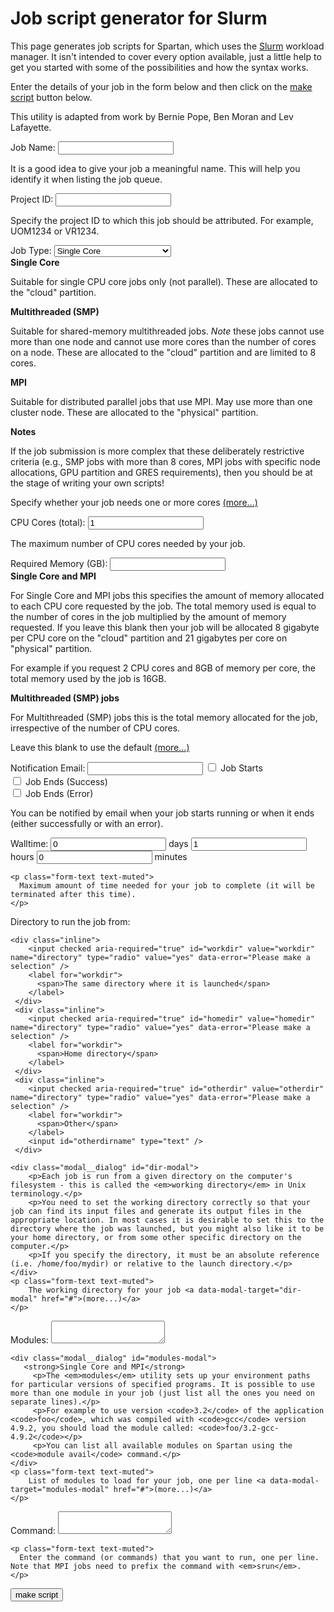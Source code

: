 # Job script generator for Slurm
This page generates job scripts for Spartan, which uses the <a href="https://slurm.schedmd.com/">Slurm</a> workload manager. It isn't intended to cover every option available, just a little help to get you started with some of the possibilities and how the syntax works.

Enter the details of your job in the form below and then click on the <a href="#makescript">make script</a> button below.

This utility is adapted from work by Bernie Pope, Ben Moran and Lev Lafayette.

<form>


<div>
    <label for="name">Job Name: </label>
    <input id="name" type="text" class="form-control">
    <p  class="form-text text-muted">
      It is a good idea to give your job a meaningful name. This will help you identify it when listing the job queue.
    </p>
</div>

<div>
    <label for="projectid">Project ID: </label>
    <input id="projectid" type="text" class="form-control">
    <p class="form-text text-muted">
      Specify the project ID to which this job should be attributed. For example, UOM1234 or VR1234.
    </p>
</div>

<div>
    <label for="projectid">Job Type: </label>
    <select id="jobtype">
        <option value="single" selected="selected">Single Core</option>
        <option value="multithreaded">Multithreaded (SMP)</option>
        <option value="mpi">MPI, single or multiple node</option>
    </select>
</div>
<div class="modal__dialog" id="jobtype-modal">
        <strong>Single Core</strong>
        <p>Suitable for single CPU core jobs only (not parallel). These are allocated to the "cloud" partition.</p>
        <strong>Multithreaded (SMP)</strong>
        <p>Suitable for shared-memory multithreaded jobs. <em>Note</em> these jobs cannot use more than one node and cannot use more cores than the number of cores on a node. These are allocated to the "cloud" partition and are limited to 8 cores.</p>
        <strong>MPI</strong>
        <p>Suitable for distributed parallel jobs that use MPI. May use more than one cluster node. These are allocated to the "physical" partition.</p>
        <strong>Notes</strong>
        <p>If the job submission is more complex that these deliberately restrictive criteria (e.g., SMP jobs with more than 8 cores, MPI jobs with specific node allocations, GPU partition and GRES requirements), then you should be at the stage of writing your own scripts!</p>
</div>
<p class="form-text text-muted">
    Specify whether your job needs one or more cores <a data-modal-target="jobtype-modal" href="#">(more...)</a>
</p>


<div>
    <label for="cores">CPU Cores (total): </label>
    <input id="cores" type="text" class="form-control" value="1">
    <p class="form-text text-muted">
      The maximum number of CPU cores needed by your job.
    </p>
</div>

<div>
    <label for="memory">Required Memory (GB): </label>
    <input id="memory" type="text" class="form-control">
    <div class="modal__dialog" id="memory-modal">
       <strong>Single Core and MPI</strong>
        <p>For Single Core and MPI jobs this specifies the amount of memory allocated to each CPU core requested by the job. The total memory used is equal to the number of cores in the job multiplied by the amount of memory requested. If you leave this blank then your job will be allocated 8 gigabyte per CPU core on the "cloud" partition and 21 gigabytes per core on "physical" partition.</p>
        <p>For example if you request 2 CPU cores and 8GB of memory per core, the total memory used by the job is 16GB.</p>
        <strong>Multithreaded (SMP) jobs</strong>
        <p>For Multithreaded (SMP) jobs this is the total memory allocated for the job, irrespective of the number of CPU cores.</p>
    </div>
    <p class="form-text text-muted">
      Leave this blank to use the default <a data-modal-target="memory-modal" href="#">(more...)</a>
    </p>
</div>

<div>
    <label for="emailaddress">Notification Email: </label>
    <input id="emailaddress" type="text" class="form-control" >
    <input id="emailjobstart" type="checkbox" /> Job Starts<br />
    <input id="emailjobend" type="checkbox" /> Job Ends (Success)<br />
    <input id="emailjobdie" type="checkbox" /> Job Ends (Error)<br />
    <p class="form-text text-muted">
      You can be notified by email when your job starts running or when it ends (either successfully or with an error).
    </p>
</div>

<div>
    <label for="days">Walltime: </label>
    <input id="days" type="text" value="0" class="form-control" /> days
    <input id="hours" type="text" value="1" class="form-control" /> hours
    <input id="minutes" type="text" value="0" class="form-control" /> minutes

    <p class="form-text text-muted">
      Maximum amount of time needed for your job to complete (it will be terminated after this time).
    </p>
</div>

<div>
    <label for="workdir">Directory to run the job from:</label>

    <div class="inline">
        <input checked aria-required="true" id="workdir" value="workdir" name="directory" type="radio" value="yes" data-error="Please make a selection" />
        <label for="workdir">
          <span>The same directory where it is launched</span>
        </label>
     </div>
     <div class="inline">
        <input checked aria-required="true" id="homedir" value="homedir" name="directory" type="radio" value="yes" data-error="Please make a selection" />
        <label for="workdir">
          <span>Home directory</span>
        </label>
     </div>
     <div class="inline">
        <input checked aria-required="true" id="otherdir" value="otherdir" name="directory" type="radio" value="yes" data-error="Please make a selection" />
        <label for="workdir">
          <span>Other</span>
        </label>
        <input id="otherdirname" type="text" />
     </div>

    <div class="modal__dialog" id="dir-modal">
        <p>Each job is run from a given directory on the computer's filesystem - this is called the <em>working directory</em> in Unix terminology.</p>
        <p>You need to set the working directory correctly so that your job can find its input files and generate its output files in the appropriate location. In most cases it is desirable to set this to the directory where the job was launched, but you might also like it to be your home directory, or from some other specific directory on the computer.</p>
        <p>If you specify the directory, it must be an absolute reference (i.e. /home/foo/mydir) or relative to the launch directory.</p>
    </div>
    <p class="form-text text-muted">
        The working directory for your job <a data-modal-target="dir-modal" href="#">(more...)</a>
    </p>
</div>


<div>
    <label for="modules">Modules:</label>
    <textarea id="modules" type="textarea" class="form-control" ></textarea>

    <div class="modal__dialog" id="modules-modal">
       <strong>Single Core and MPI</strong>
         <p>The <em>modules</em> utility sets up your environment paths for particular versions of specified programs. It is possible to use more than one module in your job (just list all the ones you need on separate lines).</p>
         <p>For example to use version <code>3.2</code> of the application <code>foo</code>, which was compiled with <code>gcc</code> version 4.9.2, you should load the module called: <code>foo/3.2-gcc-4.9.2</code></p>
         <p>You can list all available modules on Spartan using the <code>module avail</code> command.</p>
    </div>
    <p class="form-text text-muted">
        List of modules to load for your job, one per line <a data-modal-target="modules-modal" href="#">(more...)</a>
    </p>
</div>


<div>
    <label for="command">Command: </label>
    <textarea id="command" type="text" value="0" class="form-control" ></textarea>


    <p class="form-text text-muted">
      Enter the command (or commands) that you want to run, one per line. Note that MPI jobs need to prefix the command with <em>srun</em>.
    </p>
</div>


<div>
    <input class="button-primary" id="makescript" type="button" value="make script" />
</div>

<div class="row" id="resultswrapper">
    <div id="jobscript">
        <!-- output to be inserted here -->
    </div>
</div>

<div class="row" id="downloadsection" style="display:none">
    <div class="twelve columns" id="downloadlink">
        <a class="button button-primary" id="downloadanchor" download="sbatch-script.txt" href="">Download this script</a>
    </div><!-- downloadlink -->
</div><!-- downloadsection -->

</form>



<script type="text/javascript" src="slurm.js"></script>

